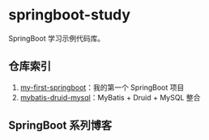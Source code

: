 # springboot-study
SpringBoot 学习示例代码库。

## 仓库索引
1. [my-first-springboot](https://github.com/InterHorse/springboot-study/tree/master/my-first-springboot)：我的第一个 SpringBoot 项目
2. [mybatis-druid-mysql](https://github.com/InterHorse/springboot-study/tree/master/mybatis-druid-mysql)：MyBatis + Druid + MySQL 整合

## SpringBoot 系列博客

